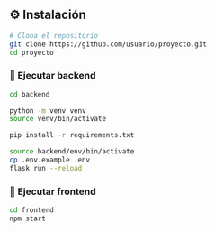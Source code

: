 ## ⚙️ Instalación

```bash
# Clona el repositorio
git clone https://github.com/usuario/proyecto.git
cd proyecto
```

### 🚀 Ejecutar backend
```bash
cd backend

python -m venv venv
source venv/bin/activate 

pip install -r requirements.txt

source backend/env/bin/activate
cp .env.example .env
flask run --reload
```

### 🚀 Ejecutar frontend
```bash
cd frontend
npm start
```
